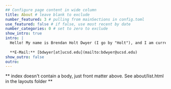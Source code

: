 ```yaml
---
## Configure page content in wide column
title: About # leave blank to exclude
number_featured: 3 # pulling from mainSections in config.toml
use_featured: false # if false, use most recent by date
number_categories: 0 # set to zero to exclude
show_intro: true
intro: |
  Hello! My name is Brendan Holt Dwyer (I go by "Holt"), and I am currently an economist in the Mass Torts practice at Bates White Economic Consulting in Washington, D.C. You've found my personal research website; any opinions expressed here are my own and not necessarily those of Bates White. I sudied economics (major) and computer science (minor) at Princeton University, worked as a research assistant at the Federal Reserve Board (Financial Stability), and received my Ph.D. in Economics from the University of California, San Diego in 2025. In my spare time I do occasional work on projects studying structural transformation and agriculture in developing countries (particularly India and Indonesia) and empirical U.S. macro, in particular the effects of federal procurement spending on local employment growth. If you're interested in any of those topics, feel free to drop me a line!
    
  **E-Mail:** [bdwyer[at]ucsd.edu](mailto:bdwyer@ucsd.edu)
show_outro: false
outro: 
---
```


** index doesn't contain a body, just front matter above.
See about/list.html in the layouts folder **